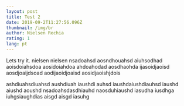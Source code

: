 ```yaml
---
layout: post
title: Test 2
date: 2019-09-2T11:27:56.096Z
thumbnail: /img/br
author: Nielsen Rechia
rating: 1
lang: pt
---
```

Lets try it. nielsen nielsen nsadoahsd aosndhouahsd aiuhsodhad aoisdoiahsdoa aosidoiahdoa
ahdoahodad aosdhaohda ijasoidjaoisd aosdjoaijdsoad aodijaoidjoaisd aosidjaoishjdois

ashdiuahsdiuahsd aushdiuah iaushdi auhsd iaushdaiushdiauhsd iaushd aiushd aoushd nsadoahsdasdhiauhd
naosduhiaushd iasudha iusdhga iuhgsiaughdias aisgd aisgd iasuhg

